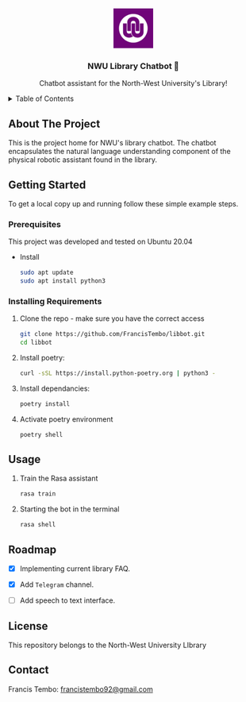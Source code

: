 <!-- Improved compatibility of back to top link: See: https://github.com/othneildrew/Best-README-Template/pull/73 -->
<a name="readme-top"></a>
<!--
*** Thanks for checking out the Best-README-Template. If you have a suggestion
*** that would make this better, please fork the repo and create a pull request
*** or simply open an issue with the tag "enhancement".
*** Don't forget to give the project a star!
*** Thanks again! Now go create something AMAZING! :D
-->



<!-- PROJECT SHIELDS -->
<!--
*** I'm using markdown "reference style" links for readability.
*** Reference links are enclosed in brackets [ ] instead of parentheses ( ).
*** See the bottom of this document for the declaration of the reference variables
*** for contributors-url, forks-url, etc. This is an optional, concise syntax you may use.
*** https://www.markdownguide.org/basic-syntax/#reference-style-links
-->

<!-- PROJECT LOGO -->
<br />
<div align="center">
  <a href="https://github.com/FrancisTembo/libbot">
    <img src="images/photo.webp" alt="Logo" width="80" height="80">
  </a>

  <h3 align="center">NWU Library Chatbot 🤖</h3>

  <p align="center">
    Chatbot assistant for the North-West University's Library!
  </p>
</div>


<!-- TABLE OF CONTENTS -->
<details>
  <summary>Table of Contents</summary>
  <ol>
    <li>
      <a href="#about-the-project">About The Project</a>
    </li>
    <li>
      <a href="#getting-started">Getting Started</a>
      <ul>
        <li><a href="#prerequisites">Prerequisites</a></li>
        <li><a href="#installing-requirements">Installing Requirements</a></li>
      </ul>
    </li>
    <li><a href="#usage">Usage</a></li>
    <li><a href="#roadmap">Roadmap</a></li>
    <li><a href="#contributing">Contributing</a></li>
    <li><a href="#license">License</a></li>
    <li><a href="#contact">Contact</a></li>
    <li><a href="#acknowledgments">Acknowledgments</a></li>
  </ol>
</details>

<!-- ABOUT THE PROJECT -->
## About The Project

This is the project home for NWU's library chatbot. The chatbot encapsulates the natural language understanding component of the physical robotic assistant found in the library. 

<!-- GETTING STARTED -->
## Getting Started

To get a local copy up and running follow these simple example steps.

### Prerequisites

This project was developed and tested on Ubuntu 20.04

* Install 
  ```sh
  sudo apt update
  sudo apt install python3
  ```

### Installing Requirements

1. Clone the repo - make sure you have the correct access
   ```sh
   git clone https://github.com/FrancisTembo/libbot.git
   cd libbot
   ```
2. Install poetry:
   ```sh
   curl -sSL https://install.python-poetry.org | python3 -
   ```
4. Install dependancies:
   ```sh
   poetry install
   ```
5. Activate poetry environment
   ```sh
   poetry shell

<!-- USAGE EXAMPLES -->
## Usage

1. Train the Rasa assistant
   ```python
   rasa train
   ```
2. Starting the bot in the terminal
   ```python
   rasa shell
   ```

<!-- ROADMAP -->
## Roadmap

- [x] Implementing current library FAQ.
- [x] Add `Telegram`  channel.
- [ ] Add speech to text interface.


<!-- LICENSE -->
## License

This repository belongs to the North-West University LIbrary

<!-- CONTACT -->
## Contact

Francis Tembo: francistembo92@gmail.com
